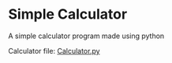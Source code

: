 # Simple Calculator
 A simple calculator program made using python

Calculator file: [Calculator.py](https://github.com/Wolfixal/Simple-Calculator/blob/main/Calculator.py)
